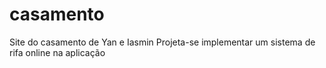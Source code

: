 # casamento

Site do casamento de Yan e Iasmin
Projeta-se implementar um sistema de rifa online na aplicação
